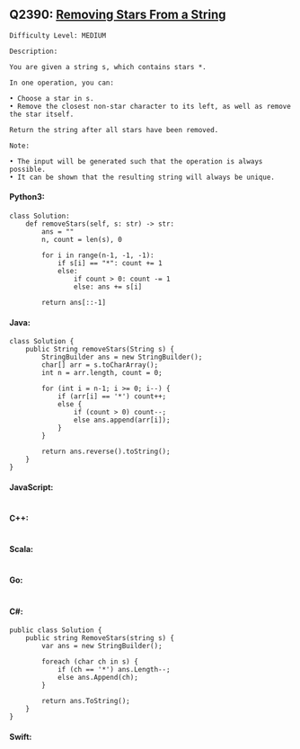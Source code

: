 ## Q2390: [Removing Stars From a String](https://leetcode.com/problems/removing-stars-from-a-string/)

```
Difficulty Level: MEDIUM
```

```
Description:

You are given a string s, which contains stars *.

In one operation, you can:

• Choose a star in s.
• Remove the closest non-star character to its left, as well as remove the star itself.

Return the string after all stars have been removed.

Note:

• The input will be generated such that the operation is always possible.
• It can be shown that the resulting string will always be unique.
```

#### Python3:

```
class Solution:
    def removeStars(self, s: str) -> str:
        ans = ""
        n, count = len(s), 0

        for i in range(n-1, -1, -1):
            if s[i] == "*": count += 1
            else:
                if count > 0: count -= 1
                else: ans += s[i]

        return ans[::-1]
```

#### Java:

```
class Solution {
    public String removeStars(String s) {
        StringBuilder ans = new StringBuilder();
        char[] arr = s.toCharArray();
        int n = arr.length, count = 0;

        for (int i = n-1; i >= 0; i--) {
            if (arr[i] == '*') count++;
            else {
                if (count > 0) count--;
                else ans.append(arr[i]);
            }
        }

        return ans.reverse().toString();
    }
}
```

#### JavaScript:

```

```

#### C++:

```

```

#### Scala:

```

```

#### Go:

```

```

#### C#:

```
public class Solution {
    public string RemoveStars(string s) {
        var ans = new StringBuilder();

        foreach (char ch in s) {
            if (ch == '*') ans.Length--;
            else ans.Append(ch);
        }

        return ans.ToString();
    }
}
```

#### Swift:

```

```